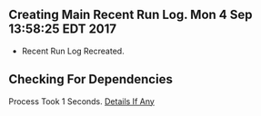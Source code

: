 ## Creating Main Recent Run Log. Mon 4 Sep 13:58:25 EDT 2017
* Recent Run Log Recreated.
## Checking For Dependencies 
Process Took 1 Seconds.
[Details If Any](https://github.com/deathbybandaid/piholeparser/blob/master/RecentRunLogs/TopLevelScripts/Checking-For-Dependencies.md)

